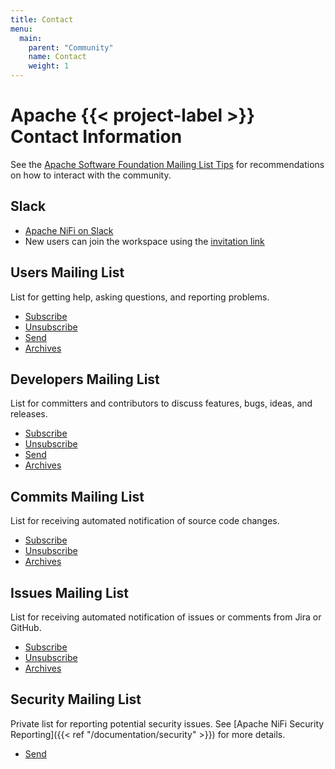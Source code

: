 ```yaml
---
title: Contact
menu:
  main:
    parent: "Community"
    name: Contact
    weight: 1
---
```


# Apache {{< project-label >}} Contact Information

See the [Apache Software Foundation Mailing List Tips](http://apache.org/foundation/mailinglists.html) for
recommendations on how to interact with the community.

## Slack

- [Apache NiFi on Slack](https://apachenifi.slack.com/)
- New users can join the workspace using the [invitation link](https://join.slack.com/t/apachenifi/shared_invite/zt-11njbtkdx-ZRU8FKYSWoEHRJetidy0zA)

## Users Mailing List

List for getting help, asking questions, and reporting problems.

- [Subscribe](mailto:users-subscribe@nifi.apache.org)
- [Unsubscribe](mailto:users-unsubscribe@nifi.apache.org)
- [Send](mailto:users@nifi.apache.org)
- [Archives](https://lists.apache.org/list.html?users@nifi.apache.org)

## Developers Mailing List

List for committers and contributors to discuss features, bugs, ideas, and releases.

- [Subscribe](mailto:dev-subscribe@nifi.apache.org)
- [Unsubscribe](mailto:dev-unsubscribe@nifi.apache.org)
- [Send](mailto:dev@nifi.apache.org)
- [Archives](https://lists.apache.org/list.html?dev@nifi.apache.org)

## Commits Mailing List

List for receiving automated notification of source code changes.

- [Subscribe](mailto:commits-subscribe@nifi.apache.org)
- [Unsubscribe](mailto:commits-unsubscribe@nifi.apache.org)
- [Archives](https://lists.apache.org/list.html?commits@nifi.apache.org)

## Issues Mailing List

List for receiving automated notification of issues or comments from Jira or GitHub.

- [Subscribe](mailto:issues-subscribe@nifi.apache.org)
- [Unsubscribe](mailto:issues-unsubscribe@nifi.apache.org)
- [Archives](https://lists.apache.org/list.html?issues@nifi.apache.org)

## Security Mailing List

Private list for reporting potential security issues.
See [Apache NiFi Security Reporting]({{< ref "/documentation/security" >}}) for more details.

- [Send](mailto:security@nifi.apache.org)
